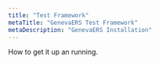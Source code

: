 ```yaml
---
title: "Test Framework"
metaTitle: "GenevaERS Test Framework"
metaDescription: "GenevaERS Installation"
---
```


How to get it up an running.

